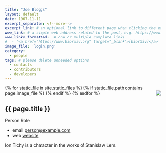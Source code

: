 ```yaml
---
title: "Joe Bloggs"
layout: default
date: 1967-11-11
excerpt_separator: <!--more-->
excerpt_link: # an optional link to different page when clicking the excerpt
www_link: # a simple web address related to the post, e.g. https://www.ga4gh.org
www_links_formatted:  # one or multiple complete links
#  - '<a href="https://www.biorxiv.org" target="_blank">[biorXiv]</a>'
image_file: 'login.png'
category:
  - people
tags: # please delete unneeded options
  - contacts
  - contributors
  - developers
---
```


{% for static_file in site.static_files %}
  {% if static_file.path contains page.image_file %}
<img style="float: right; max-width: 80px;" src="{{ static_file.path | relative_url}}" />
  {% endif %}
{% endfor %}

## {{ page.title }}

Person Role  

* email [person@example.com](mailto:person@example.com)  
* web [website](https://example.com/person)  

<!--more-->

Ion Tichy is a character in the works of Stanislaw Lem.





